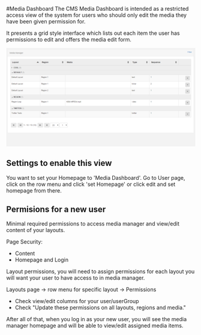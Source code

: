 <!--toc=tour-->
#Media Dashboard
The CMS Media Dashboard is intended as a restricted access view of the system for users who should only edit the media they have been given permission for.

It presents a grid style interface which lists out each item the user has permissions to edit and offers the media edit form.

![Media Dashboard](img/tour_cms_media_dashboard.png)

## Settings to enable this view

You want to set your Homepage to 'Media Dashboard'.
Go to User page, click on the row menu and click 'set Homepage' or click edit and set homepage from there. 

## Permisions for a new user

Minimal required permissions to access media manager and view/edit content of your layouts.

Page Security:
* Content
* Homepage and Login

Layout permissions, you will need to assign permissions for each layout you will want your user to have access to in media manager.

Layouts page -> row menu for specific layout -> Permissions
* Check view/edit columns for your user/userGroup
* Check "Update these permissions on all layouts, regions and media."

After all of that, when you log in as your new user, you will see the media manager homepage and will be able to view/edit assigned media items.